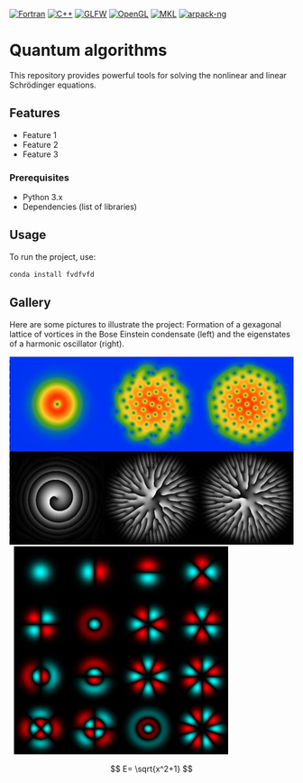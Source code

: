 [![Fortran](https://img.shields.io/badge/Fortran-2003-blue)](https://en.wikipedia.org/wiki/Fortran_2003)
[![C++](https://img.shields.io/badge/C%2B%2B-11-blue)](https://en.cppreference.com/w/cpp/11)
[![GLFW](https://img.shields.io/badge/GLFW-3.4-blue)](https://www.glfw.org)
[![OpenGL](https://img.shields.io/badge/OpenGL-4.1-blue)](https://www.opengl.org/)
[![MKL](https://img.shields.io/badge/Intel%20MKL-2023.2-blue)](https://software.intel.com/content/www/us/en/develop/tools/math-kernel-library.html)
[![arpack-ng](https://img.shields.io/badge/arpack-ng-blue?logo=github)](https://github.com/opencollab/arpack-ng)



# Quantum algorithms

This repository provides powerful tools for solving the nonlinear and linear Schrödinger equations.

## Features
- Feature 1
- Feature 2
- Feature 3

### Prerequisites
- Python 3.x
- Dependencies (list of libraries)

## Usage
To run the project, use:
```sh
conda install fvdfvfd
```

## Gallery

Here are some pictures to illustrate the project: Formation of a gexagonal lattice of vortices in the Bose Einstein condensate (left) and the eigenstates of a harmonic oscillator (right).

<p>
  <img src="images/quantum_vortices.png" alt="Image 1" width="570" style="margin-right: 50;"> &nbsp
  <img src="images/oscillator.png" alt="Image 2" width="380">
</p>

$$
E= \sqrt{x^2+1}
$$
